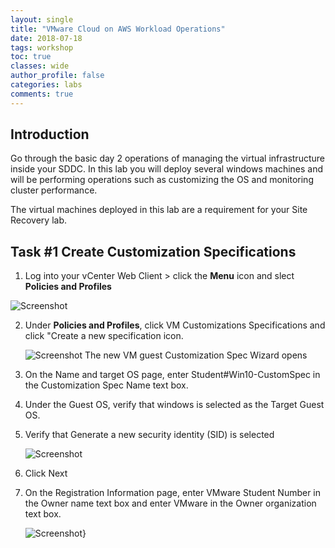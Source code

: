 ```yaml
---
layout: single
title: "VMware Cloud on AWS Workload Operations"
date: 2018-07-18
tags: workshop
toc: true
classes: wide
author_profile: false
categories: labs
comments: true
---
```

## Introduction
Go through the basic day 2 operations of managing the virtual infrastructure inside your SDDC. In this lab you will deploy several windows machines and will be performing operations such as customizing the OS and monitoring cluster performance. 

The virtual machines deployed in this lab are a requirement for your Site Recovery lab. 

## Task #1 Create Customization Specifications

1.  Log into your vCenter Web Client > click the **Menu** icon and slect **Policies and Profiles**
    
   ![Screenshot](https://github-partner-lab-screenshots.s3-us-west-2.amazonaws.com/operations+screenshots/1.jpg)

2.  Under **Policies and Profiles**, click VM Customizations Specifications and click "Create a new specification icon. 

    ![Screenshot](https://github-partner-lab-screenshots.s3-us-west-2.amazonaws.com/operations+screenshots/2.jpg)
The new VM guest Customization Spec Wizard opens

3. On the Name and target OS page, enter Student#Win10-CustomSpec in the Customization Spec Name text box. 
4. Under the Guest OS, verify that windows is selected as the Target Guest OS. 
5. Verify that Generate a new security identity (SID) is selected

    ![Screenshot](https://github-partner-lab-screenshots.s3-us-west-2.amazonaws.com/operations+screenshots/3.jpg)

6. Click Next

7. On the Registration Information page, enter VMware Student Number in the Owner name text box and enter VMware in the Owner organization text box. 

    ![Screenshot}](https://github-partner-lab-screenshots.s3-us-west-2.amazonaws.com/operations+screenshots/4.jpg)
